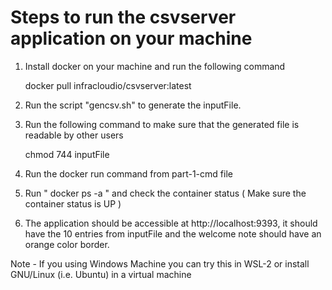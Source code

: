 # Steps to run the csvserver application on your machine

1. Install docker on your machine and run the following command
 
     docker pull infracloudio/csvserver:latest

2. Run the script "gencsv.sh" to generate the inputFile. 

3. Run the following command to make sure that the generated file is readable by other users 

   chmod 744 inputFile

3. Run the docker run command from part-1-cmd file

4. Run " docker ps -a "  and check the container status ( Make sure the container status is UP )

5. The application should be accessible at http://localhost:9393, it should have the 10 entries from inputFile and the welcome note should have an orange color border.


Note - If you using Windows Machine you can try this in WSL-2 or install GNU/Linux (i.e. Ubuntu) in a virtual machine



    
    